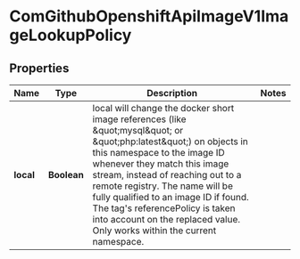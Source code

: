 
# ComGithubOpenshiftApiImageV1ImageLookupPolicy

## Properties
Name | Type | Description | Notes
------------ | ------------- | ------------- | -------------
**local** | **Boolean** | local will change the docker short image references (like \&quot;mysql\&quot; or \&quot;php:latest\&quot;) on objects in this namespace to the image ID whenever they match this image stream, instead of reaching out to a remote registry. The name will be fully qualified to an image ID if found. The tag&#39;s referencePolicy is taken into account on the replaced value. Only works within the current namespace. | 



